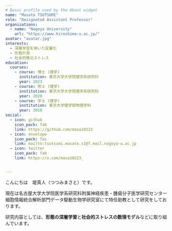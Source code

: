 ```yaml
---
# Basic profile used by the About widget
name: "Masato TSUTSUMI"
role: "Designated Assistant Professor"
organizations:
  - name: "Nagoya University"
    url: "https://www.hiroshima-u.ac.jp/"
avatar: "avatar.jpg"
interests:
  - 深層学習を用いた定量化
  - 形態計測
  - 社会的敗北ストレス
education:
  courses:
    - course: 博士 (理学)
      institution: 東京大学大学院理学系研究科 
      year: 2023
    - course: 修士 (理学)
      institution: 東京大学大学院理学系研究科 
      year: 2020
    - course: 学士 (理学)
      institution: 東京大学理学部物理学科 
      year: 2018
social:
  - icon: github
    icon_pack: fab
    link: https://github.com/masa10223
  - icon: envelope
    icon_pack: fas
    link: mailto:tsutsumi.masato.s1@f.mail.nagoya-u.ac.jp
  - icon: twitter
    icon_pack: fab
    link: https://x.com/masa10223_


---
```


こんにちは　堤真人（つつみまさと）です。

現在は名古屋大学大学院医学系研究科附属神経疾患・腫瘍分子医学研究センター 細胞情報統合解析部門データ駆動生物学研究室にて特任助教として研究をしております。

研究内容としては、**形態の深層学習**と**社会的ストレスの数理モデル**などに取り組んでいます。